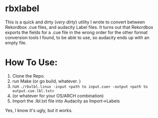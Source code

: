 # rbxlabel

This is a quick and dirty (*very dirty*) utility I wrote to convert between Rekordbox .cue files, and audacity Label files. 
It turns out that Rekordbox exports the fields for a .cue file in the wrong order for the other format conversion tools I found, to be able to use, so audacity ends up with an empty file. 

How To Use:
===========
1. Clone the Repo. 
2. run Make (or go build, whatever. )
3. run `./rbxlbl.linux -input <path to input.cue> -output <path to output.cue.lbl.txt>`
4. (or whatever for your OS/ARCH combination)
5. Import the .lbl.txt file into Audacity as Import->Labels

Yes, I know it's ugly, but it works. 
